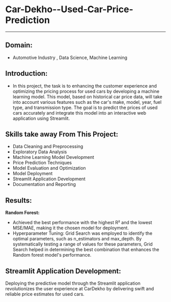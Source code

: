 # Car-Dekho--Used-Car-Price-Prediction
-----------------------------------------------------------------------------------------------------------------------------------------------------------------------------------------------------------------------
Domain:
---------------------------------------------------------------------------------------------------------------------------------------------------------------------------------------------------------------------
* Automotive Industry , Data Science, Machine Learning

**Introduction:**
---------------------------------------------------------------------------------------------------------------------------------------------------------------------------------------------------------------------
* In this project, the task is to enhancing the customer experience and optimizing the pricing process for used cars by developing a machine learning model. This model, based on historical car price data, will take into account various features such as the car's make, model, year, fuel type, and transmission type. The goal is to predict the prices of used cars accurately and integrate this model into an interactive web application using Streamlit.

**Skills take away From This Project:**
---------------------------------------------------------------------------------------------------------------------------------------------------------------------------------------------------------------------

* Data Cleaning and Preprocessing
* Exploratory Data Analysis
* Machine Learning Model Development
* Price Prediction Techniques
* Model Evaluation and Optimization
* Model Deployment
* Streamlit Application Development
* Documentation and Reporting

**Results:**
---------------------------------------------------------------------------------------------------------------------------------------------------------------------------------------------------------------------
**Random Forest:**
* Achieved the best performance with the highest R² and the lowest MSE/MAE, making it the chosen model for deployment.
* Hyperparameter Tuning: Grid Search was employed to identify the optimal parameters, such as n_estimators and max_depth. By systematically testing a range of values for these parameters, Grid Search helped in determining the best combination that enhances the Random forest model's performance.
  
**Streamlit Application Development:**
---------------------------------------------------------------------------------------------------------------------------------------------------------------------------------------------------------------------
Deploying the predictive model through the Streamlit application revolutionizes the user experience at CarDekho by delivering swift and reliable price estimates for used cars.
